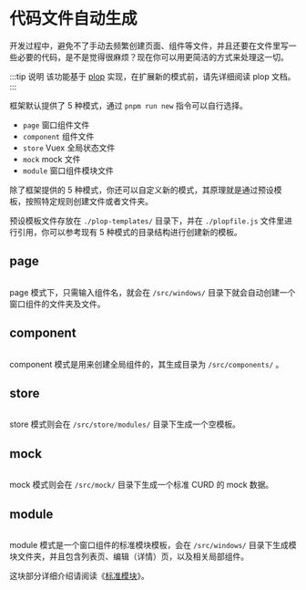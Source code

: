 # 代码文件自动生成

开发过程中，避免不了手动去频繁创建页面、组件等文件，并且还要在文件里写一些必要的代码，是不是觉得很麻烦？现在你可以用更简洁的方式来处理这一切。

:::tip 说明
该功能基于 [plop](https://www.npmjs.com/package/plop) 实现，在扩展新的模式前，请先详细阅读 plop 文档。
:::

框架默认提供了 5 种模式，通过 `pnpm run new` 指令可以自行选择。

- `page` 窗口组件文件
- `component` 组件文件
- `store` Vuex 全局状态文件
- `mock` mock 文件
- `module` 窗口组件模块文件 <Badge type="tip" text="专业版" vertical="top" />

除了框架提供的 5 种模式，你还可以自定义新的模式，其原理就是通过预设模板，按照特定规则创建文件或者文件夹。

预设模板文件存放在 `./plop-templates/` 目录下，并在 `./plopfile.js` 文件里进行引用，你可以参考现有 5 种模式的目录结构进行创建新的模板。

## page

<p><img :src="$withBase('/plop-page.gif')" /></p>

page 模式下，只需输入组件名，就会在 `/src/windows/` 目录下就会自动创建一个窗口组件的文件夹及文件。

## component

<p><img :src="$withBase('/plop-component.gif')" /></p>

component 模式是用来创建全局组件的，其生成目录为 `/src/components/` 。

## store

<p><img :src="$withBase('/plop-store.gif')" /></p>

store 模式则会在 `/src/store/modules/` 目录下生成一个空模板。

## mock

<p><img :src="$withBase('/plop-mock.gif')" /></p>

mock 模式则会在 `/src/mock/` 目录下生成一个标准 CURD 的 mock 数据。

## module <Badge type="tip" text="专业版" vertical="top" />

<p><img :src="$withBase('/plop-module.gif')" /></p>

module 模式是一个窗口组件的标准模块模板，会在 `/src/windows/` 目录下生成模块文件夹，并且包含列表页、编辑（详情）页，以及相关局部组件。

这块部分详细介绍请阅读《[标准模块](plop-module.md)》。